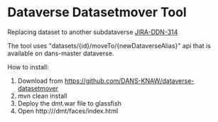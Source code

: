 # Dataverse Datasetmover Tool 
Replacing dataset to another subdataverse [JIRA-DDN-314](https://drivenbydata.atlassian.net/browse/DDN-314)

The tool uses "datasets/{id}/moveTo/{newDataverseAlias}" api that is available on dans-master dataverse.

How to install:
1. Download from https://github.com/DANS-KNAW/dataverse-datasetmover
2. mvn clean install
3. Deploy the dmt.war file to glassfish
4. Open http://<domain>/dmt/faces/index.html
